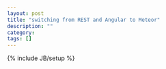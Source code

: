 ```yaml
---
layout: post
title: "switching from REST and Angular to Meteor"
description: ""
category: 
tags: []
---
```

{% include JB/setup %}
